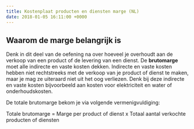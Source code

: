 ```yaml
---
title: Kostenplaat producten en diensten marge (NL)
date: 2018-01-05 16:11:00 +0000
---
```

## Waarom de marge belangrijk is

Denk in dit deel van de oefening na over hoeveel je overhoudt aan de verkoop van een product of de levering van een dienst. De **brutomarge** moet alle indirecte en vaste kosten dekken. Indirecte en vaste kosten hebben niet rechtstreeks met de verkoop van je product of dienst te maken, maar je mag ze uiteraard niet uit het oog verliezen. Denk bij deze indirecte en vaste kosten bijvoorbeeld aan kosten voor elektriciteit en water of onderhoudskosten.

De totale brutomarge bekom je via volgende vermenigvuldiging:

Totale brutomarge = Marge per product of dienst x Totaal aantal verkochte producten of diensten 